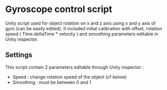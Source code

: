 # Gyroscope control script
Unity script used for object rotation on x and z axis using x and y axis of gyro (can be easily edited). It included initial calibration with offset, rotation speed ( Time.deltaTime * velocity ) and smoothing parameters editable in Unity inspector.

## Settings
This script contain 2 parameters editable through Unity inspector :
* Speed : change rotation speed of the object (cf below)
* Smoothing : must be between 0 and 1
